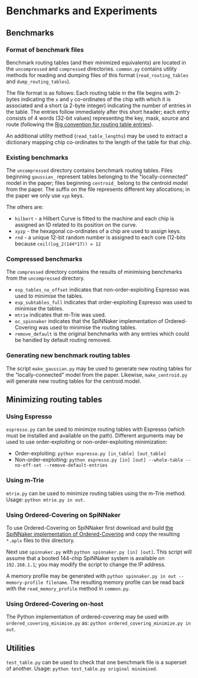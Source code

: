 # Benchmarks and Experiments

## Benchmarks

### Format of benchmark files

Benchmark routing tables (and their minimized equivalents) are located in the
`uncompressed` and `compressed` directories. `common.py` contains utility
methods for reading and dumping files of this format (`read_routing_tables` and
`dump_routing_tables`).

The file format is as follows: Each routing table in the file begins with
2-bytes indicating the `x` and `y` co-ordinates of the chip with which it is
associated and a short (a 2-byte integer) indicating the number of entries in
the table. The entries follow immediately after this short header; each entry
consists of 4 words (32-bit values) representing the key, mask, source and
route (following the
[Rig convention for routing table entries](http://rig.readthedocs.org/en/stable/routing_table_tools_doctest.html#routingtableentry-and-routes-routing-table-data-structures)).

An additional utility method (`read_table_lengths`) may be used to extract a
dictionary mapping chip co-ordinates to the length of the table for that chip.

### Existing benchmarks

The `uncompressed` directory contains benchmark routing tables. Files beginning
`gaussian_` represent tables belonging to the "locally-connected" model in the
paper; files beginning `centroid_` belong to the centroid model from the paper.
The suffix on the file represents different key allocations; in the paper we
only use `xyp` keys.

The others are:

 - `hilbert` - a Hilbert Curve is fitted to the machine and each chip is
   assigned an ID related to its position on the curve.
 - `xyzp` - the hexagonal co-ordinates of a chip are used to assign keys.
 - `rnd` - a unique 12-bit random number is assigned to each core (12-bits because
   `ceil(log_2(144*17)) = 12`

### Compressed benchmarks

The `compressed` directory contains the results of minimising benchmarks from
the `uncompressed` directory.

 - `esp_tables_no_offset` indicates that non-order-exploiting Espresso was used
   to minimise the tables.
 - `esp_subtables_full` indicates that order-exploiting Espresso was used to
   minimise the tables.
 - `mtrie` indicates that m-Trie was used.
 - `oc_spinnaker` indicates that the SpiNNaker implementation of
   Ordered-Covering was used to minimise the routing tables.
 - `remove_default` is the original benchmarks with any entries which could be
   handled by default routing removed.

### Generating new benchmark routing tables

The script `make_gaussian.py` may be used to generate new routing tables for
the "locally-connected" model from the paper.
Likewise, `make_centroid.py` will generate new routing tables for the centroid
model.

## Minimizing routing tables

### Using Espresso

`espresso.py` can be used to minimize routing tables with Espresso (which must
be installed and available on the path).
Different arguments may be used to use order-exploiting or non-order-exploiting
minimization:

 - Order-exploiting: `python espresso.py [in_table] [out_table]`
 - Non-order-exploiting: `python espresso.py [in] [out] --whole-table --no-off-set --remove-default-entries`

### Using m-Trie

`mtrie.py` can be used to minimize routing tables using the m-Trie method. Usage:
`python mtrie.py in out`.

### Using Ordered-Covering on SpiNNaker

To use Ordered-Covering on SpiNNaker first download and build
[the SpiNNaker implementation of Ordered-Covering](https://github.com/project-rig/rig_routing_tables)
and copy the resulting `*.aplx` files to this directory.

Next use `spinnaker.py` with `python spinnaker.py [in] [out]`. This script will
assume that a booted 144-chip SpiNNaker system is available on `192.168.1.1`;
you may modify the script to change the IP address.

A memory profile may be generated with
`python spinnaker.py in out --memory-profile filename`. The resulting memory
profile can be read back with the `read_memory_profile` method in `common.py`.

### Using Ordered-Covering on-host

The Python implementation of ordered-covering may be used with `ordered_covering_minimise.py` as:
`python ordered_covering_minimize.py in out`.

## Utilities

`test_table.py` can be used to check that one benchmark file is a superset of another.
Usage: `python test_table.py original minimised`.
